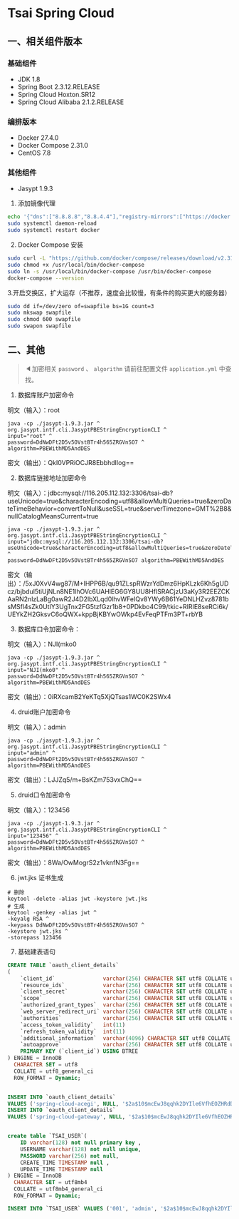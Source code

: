 # Tsai Spring Cloud

## 一、相关组件版本

### 基础组件

- JDK 1.8
- Spring Boot 2.3.12.RELEASE
- Spring Cloud Hoxton.SR12
- Spring Cloud Alibaba 2.1.2.RELEASE

### 编排版本

- Docker 27.4.0
- Docker Compose 2.31.0
- CentOS 7.8

### 其他组件

- Jasypt 1.9.3

1. 添加镜像代理

```bash
echo '{"dns":["8.8.8.8","8.8.4.4"],"registry-mirrors":["https://docker.xuanyuan.me","https://docker.1ms.run","https://hub.rat.dev"]}' > /etc/docker/daemon.json
sudo systemctl daemon-reload
sudo systemctl restart docker
```

2. Docker Compose 安装

```bash
sudo curl -L "https://github.com/docker/compose/releases/download/v2.31.0/docker-compose-$(uname -s)-$(uname -m)" -o /usr/local/bin/docker-compose
sudo chmod +x /usr/local/bin/docker-compose
sudo ln -s /usr/local/bin/docker-compose /usr/bin/docker-compose
docker-compose --version
```

3.开启交换区，扩大运存（不推荐，速度会比较慢，有条件的购买更大的服务器）

```bash
sudo dd if=/dev/zero of=swapfile bs=1G count=3
sudo mkswap swapfile
sudo chmod 600 swapfile
sudo swapon swapfile
```

## 二、其他

> 🔈加密相关 `password` 、 `algorithm` 请前往配置文件 `application.yml` 中查找。

1. 数据库账户加密命令

明文（输入）：root

```shell
java -cp ./jasypt-1.9.3.jar ^
org.jasypt.intf.cli.JasyptPBEStringEncryptionCLI ^
input="root" ^
password=DdNwDFt2D5v5OVstBTr4h565ZRGVnSO7 ^
algorithm=PBEWithMD5AndDES
```

密文（输出）：QkI0VPRiOCJR8EbbhdlIog==

2. 数据库链接地址加密命令

明文（输入）：jdbc:mysql://116.205.112.132:3306/tsai-db?useUnicode=true&characterEncoding=utf8&allowMultiQueries=true&zeroDateTimeBehavior=convertToNull&useSSL=true&serverTimezone=GMT%2B8&nullCatalogMeansCurrent=true

```shell
java -cp ./jasypt-1.9.3.jar ^
org.jasypt.intf.cli.JasyptPBEStringEncryptionCLI ^
input="jdbc:mysql://116.205.112.132:3306/tsai-db?useUnicode=true&characterEncoding=utf8&allowMultiQueries=true&zeroDateTimeBehavior=convertToNull&useSSL=true&serverTimezone=GMT%2B8&nullCatalogMeansCurrent=true" ^
password=DdNwDFt2D5v5OVstBTr4h565ZRGVnSO7 algorithm=PBEWithMD5AndDES
```

密文（输出）：/5xJ0XvV4wg87/M+IHPP6B/qu91ZLspRWzrYdDmz6HpKLzk6Kh5gUDcz/bjbdul5tiUjNLn8NE1lhOVc6UAHlEG6GY8UU8HflSRACjzU3aKy3R2EEZCKAaRN2nlzLaBg0awR2J4D2lbXLqd0lhvWFeIQv8YWy6B61YeDNLHZvz8781bsMSfl4sZk0UtIY3UgTnx2FG5tzfGzr1b8+0PDkbo4C99/tkic+RlRIE8seRCi6k/UEYkZH2GksvC6oQWX+kppBjKBYwOWkp4EvFeqPTFm3PT+rbYB

3. 数据库口令加密命令：

明文（输入）：NJI(mko0

```shell
java -cp ./jasypt-1.9.3.jar ^
org.jasypt.intf.cli.JasyptPBEStringEncryptionCLI ^
input="NJI(mko0" ^
password=DdNwDFt2D5v5OVstBTr4h565ZRGVnSO7 ^
algorithm=PBEWithMD5AndDES
```

密文（输出）：0iRXcamB2YeKTq5XjQTsas1WC0K2SWx4

4. druid账户加密命令

明文（输入）：admin

```shell
java -cp ./jasypt-1.9.3.jar ^
org.jasypt.intf.cli.JasyptPBEStringEncryptionCLI ^
input="admin" ^
password=DdNwDFt2D5v5OVstBTr4h565ZRGVnSO7 ^
algorithm=PBEWithMD5AndDES
```

密文（输出）：LJJZq5/m+BsKZm753vxChQ==

5. druid口令加密命令

明文（输入）：123456

```shell
java -cp ./jasypt-1.9.3.jar ^
org.jasypt.intf.cli.JasyptPBEStringEncryptionCLI ^
input="123456" ^
password=DdNwDFt2D5v5OVstBTr4h565ZRGVnSO7 ^
algorithm=PBEWithMD5AndDES
```

密文（输出）：8Wa/OwMogrS2z1vknfN3Fg==

6. jwt.jks 证书生成

```shell
# 删除
keytool -delete -alias jwt -keystore jwt.jks
# 生成
keytool -genkey -alias jwt ^
-keyalg RSA ^
-keypass DdNwDFt2D5v5OVstBTr4h565ZRGVnSO7 ^
-keystore jwt.jks ^
-storepass 123456
```

7. 基础建表语句

```sql
CREATE TABLE `oauth_client_details`
(
    `client_id`               varchar(256) CHARACTER SET utf8 COLLATE utf8_general_ci  NOT NULL,
    `resource_ids`            varchar(256) CHARACTER SET utf8 COLLATE utf8_general_ci  NULL DEFAULT NULL,
    `client_secret`           varchar(256) CHARACTER SET utf8 COLLATE utf8_general_ci  NULL DEFAULT NULL,
    `scope`                   varchar(256) CHARACTER SET utf8 COLLATE utf8_general_ci  NULL DEFAULT NULL,
    `authorized_grant_types`  varchar(256) CHARACTER SET utf8 COLLATE utf8_general_ci  NULL DEFAULT NULL,
    `web_server_redirect_uri` varchar(256) CHARACTER SET utf8 COLLATE utf8_general_ci  NULL DEFAULT NULL,
    `authorities`             varchar(256) CHARACTER SET utf8 COLLATE utf8_general_ci  NULL DEFAULT NULL,
    `access_token_validity`   int(11)                                                  NULL DEFAULT NULL,
    `refresh_token_validity`  int(11)                                                  NULL DEFAULT NULL,
    `additional_information`  varchar(4096) CHARACTER SET utf8 COLLATE utf8_general_ci NULL DEFAULT NULL,
    `autoapprove`             varchar(256) CHARACTER SET utf8 COLLATE utf8_general_ci  NULL DEFAULT NULL,
    PRIMARY KEY (`client_id`) USING BTREE
) ENGINE = InnoDB
  CHARACTER SET = utf8
  COLLATE = utf8_general_ci
  ROW_FORMAT = Dynamic;


INSERT INTO `oauth_client_details`
VALUES ('spring-cloud-acegi', NULL, '$2a$10$mcEwJ8qqhk2DYIle6VfhEOZHRdDbCSizAQbIwBR7tTuv9Q7Fca9Gi', 'all', 'password,refresh_token', '', NULL, NULL, NULL, NULL, NULL);
INSERT INTO `oauth_client_details`
VALUES ('spring-cloud-gateway', NULL, '$2a$10$mcEwJ8qqhk2DYIle6VfhEOZHRdDbCSizAQbIwBR7tTuv9Q7Fca9Gi', 'all', 'password,refresh_token', '', NULL, NULL, NULL, NULL, NULL);


create table `TSAI_USER`(
    ID varchar(128) not null primary key ,
    USERNAME varchar(128) not null unique,
    PASSWORD varchar(256) not null,
    CREATE_TIME TIMESTAMP null ,
    UPDATE_TIME TIMESTAMP null
) ENGINE = InnoDB
  CHARACTER SET = utf8mb4
  COLLATE = utf8mb4_general_ci
  ROW_FORMAT = Dynamic;

INSERT INTO `TSAI_USER` VALUES ('001', 'admin', '$2a$10$mcEwJ8qqhk2DYIle6VfhEOZHRdDbCSizAQbIwBR7tTuv9Q7Fca9Gi', NULL, NULL);
```